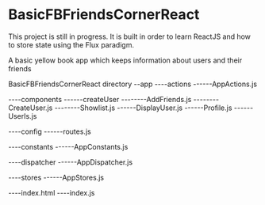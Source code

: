 # BasicFBFriendsCornerReact
This project is still in progress. It is built in order to learn ReactJS and how to store state using the Flux paradigm.

A basic yellow book app which keeps information about users and their friends

BasicFBFriendsCornerReact directory
--app
----actions
------AppActions.js

----components
------createUser
--------AddFriends.js
--------CreateUser.js
--------Showlist.js
------DisplayUser.js
------Profile.js
------UserIs.js

----config
------routes.js

----constants
------AppConstants.js

----dispatcher
------AppDispatcher.js

----stores
------AppStores.js

----index.html
----index.js

